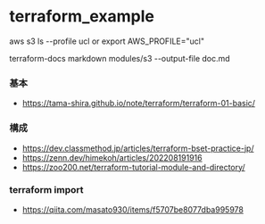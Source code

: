 # terraform_example



aws s3 ls --profile ucl
or
export AWS_PROFILE="ucl"


terraform-docs markdown modules/s3 --output-file doc.md



### 基本
- https://tama-shira.github.io/note/terraform/terraform-01-basic/

### 構成
- https://dev.classmethod.jp/articles/terraform-bset-practice-jp/
- https://zenn.dev/himekoh/articles/202208191916
- https://zoo200.net/terraform-tutorial-module-and-directory/

### terraform import
- https://qiita.com/masato930/items/f5707be8077dba995978
